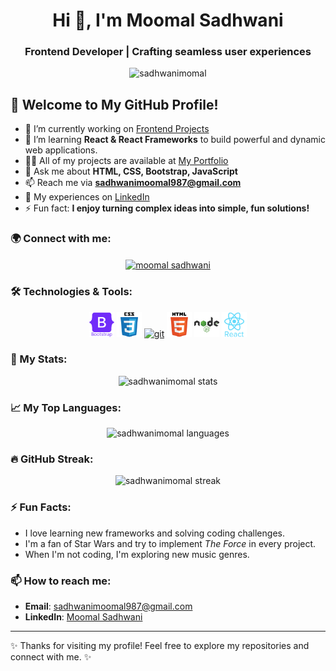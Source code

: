 <h1 align="center">Hi 👋, I'm Moomal Sadhwani</h1>
<h3 align="center">Frontend Developer | Crafting seamless user experiences</h3>

<p align="center">
  <img src="https://komarev.com/ghpvc/?username=sadhwanimomal&label=Profile%20views&color=0e75b6&style=flat" alt="sadhwanimomal" />
</p>

## 🚀 Welcome to My GitHub Profile!
> 

- 🔭 I’m currently working on [Frontend Projects](https://codepro.com.pk/)
- 🌱 I’m learning **React & React Frameworks** to build powerful and dynamic web applications.
- 👨‍💻 All of my projects are available at [My Portfolio](https://sadhwanimomal.github.io/My-portfolio/)
- 💬 Ask me about **HTML, CSS, Bootstrap, JavaScript**
- 📫 Reach me via **sadhwanimoomal987@gmail.com**
- 📄 My experiences on [LinkedIn](https://www.linkedin.com/in/moomal-sadhwani-495604233)
- ⚡ Fun fact: **I enjoy turning complex ideas into simple, fun solutions!**

### 🌍 Connect with me:
<p align="center">
  <a href="https://linkedin.com/in/moomal-sadhwani" target="blank"><img align="center" src="https://raw.githubusercontent.com/rahuldkjain/github-profile-readme-generator/master/src/images/icons/Social/linked-in-alt.svg" alt="moomal sadhwani" height="30" width="40" /></a>
  
</p>

### 🛠️ Technologies & Tools:
<p align="center">
  <a href="https://getbootstrap.com" target="_blank"><img src="https://raw.githubusercontent.com/devicons/devicon/master/icons/bootstrap/bootstrap-plain-wordmark.svg" alt="bootstrap" width="40" height="40" /></a>
  <a href="https://www.w3schools.com/css/" target="_blank"><img src="https://raw.githubusercontent.com/devicons/devicon/master/icons/css3/css3-original-wordmark.svg" alt="css3" width="40" height="40" /></a>
  <a href="https://git-scm.com/" target="_blank"><img src="https://www.vectorlogo.zone/logos/git-scm/git-scm-icon.svg" alt="git" width="40" height="40" /></a>
  <a href="https://www.w3.org/html/" target="_blank"><img src="https://raw.githubusercontent.com/devicons/devicon/master/icons/html5/html5-original-wordmark.svg" alt="html5" width="40" height="40" /></a>
  <a href="https://nodejs.org" target="_blank"><img src="https://raw.githubusercontent.com/devicons/devicon/master/icons/nodejs/nodejs-original-wordmark.svg" alt="nodejs" width="40" height="40" /></a>
  <a href="https://reactjs.org/" target="_blank"><img src="https://raw.githubusercontent.com/devicons/devicon/master/icons/react/react-original-wordmark.svg" alt="react" width="40" height="40" /></a>
</p>

### 🧰 My Stats:
<p align="center">
  <img src="https://github-readme-stats.vercel.app/api?username=sadhwanimomal&show_icons=true&count_private=true&hide_title=true&theme=radical" alt="sadhwanimomal stats" />
</p>

### 📈 My Top Languages:
<p align="center">
  <img src="https://github-readme-stats.vercel.app/api/top-langs?username=sadhwanimomal&show_icons=true&locale=en&layout=compact" alt="sadhwanimomal languages" />
</p>

### 🔥 GitHub Streak:
<p align="center">
  <img src="https://github-readme-streak-stats.herokuapp.com/?user=sadhwanimomal&theme=radical" alt="sadhwanimomal streak" />
</p>

### ⚡ Fun Facts:
- I love learning new frameworks and solving coding challenges.
- I'm a fan of Star Wars and try to implement *The Force* in every project.
- When I'm not coding, I'm exploring new music genres.

### 📫 How to reach me:
- **Email**: [sadhwanimoomal987@gmail.com](mailto:sadhwanimoomal987@gmail.com)
- **LinkedIn**: [Moomal Sadhwani](https://www.linkedin.com/in/moomal-sadhwani-495604233)

---

✨ Thanks for visiting my profile! Feel free to explore my repositories and connect with me. ✨
